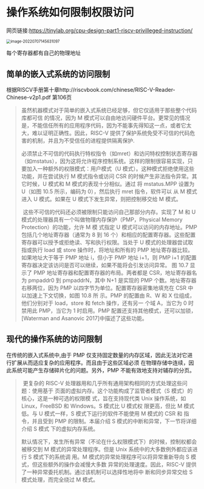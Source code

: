 # 操作系统如何限制权限访问

网页链接:https://tinylab.org/cpu-design-part1-riscv-privilleged-instruction/

<img src="https://tinylab.org/wp-content/uploads/2022/03/riscv-linux/images/riscv_cpu_design/part1/image-20220707145631097.png" alt="image-20220707145631097" style="zoom:70%;" />

每个寄存器都有自己的物理地址

## 简单的嵌入式系统的访问限制

根据RISCV手册第十章http://riscvbook.com/chinese/RISC-V-Reader-Chinese-v2p1.pdf 第106页

> ​	虽然机器模式对于简单的嵌入式系统已经足够，但它仅适用于那些整个代码库都可信 的情况，因为 M 模式可以自由地访问硬件平台。更常见的情况是，不能信任所有的应用程序代码，因为不能事先得知这一点，或者它太大，难以证明正确性。因此，RISC-V 提供了保护系统免受不可信的代码危害的机制，并且为不受信任的进程提供隔离保护.
>
> ​	必须禁止不可信的代码执行特权指令（如mret）和访问特权控制状态寄存器（如mstatus），因为这将允许程序控制系统。这样的限制很容易实现，只要加入一种额外的权限模式：用户模式（U 模式）。这种模式拒绝使用这些功能，并在尝试执行 M 模式指令或访问 CSR 的时候产生非法指令异常。其它时候，U 模式和 M 模式的表现十分相似。通过 将 mstatus.MPP 设置为 U（如图 10.5 所示，编码为 0），然后执行 mret 指令，软件可以 从 M 模式进入 U 模式。如果在 U 模式下发生异常，则把控制移交给 M 模式。
>
> ​	 这些不可信的代码还必须被限制只能访问自己那部分内存。实现了 M 和 U 模式的处理器具有一个叫做物理内存保护（PMP，Physical Memory Protection）的功能，允许 M 模 式指定 U 模式可以访问的内存地址。PMP 包括几个地址寄存器（通常为 8 到 16 个）和相应的配置寄存器。这些配置寄存器可以授予或拒绝读、写和执行权限。当处于 U 模式的处理器尝试取指或执行 load 或 store 操作时，将地址和所有的 PMP 地址寄存器比较。如果地址大于等于 PMP 地址 i，但小于 PMP 地址 i+1，则 PMP i+1 的配置寄存器决定该访问是否可以继续，如果不能将会引发访问异常。 图 10.7 显示了 PMP 地址寄存器和配置寄存器的布局。两者都是 CSR，地址寄存器名 为 pmpaddr0 到 pmpaddrN，其中 N+1 是实现的 PMP 个数。地址寄存器右移两位，因为 PMP 以四字节为单位。配置寄存器密集地填充在 CSR 中以加速上下文切换，如图 10.8 所 示。PMP 的配置由 R、W 和 X 位组成，他们分别对于 load，store 和 fetch 操作，还有另一 个域 A，当它为 0 时禁用此 PMP，当它为 1 时启用。PMP 配置还支持其他模式，还可以加锁，[Waterman and Asanovic 2017]中描述了这些功能。

## 现代的操作系统的访问限制

在传统的嵌入式系统中,由于 PMP 仅支持固定数量的内存区域，因此无法对它进行扩展从而适应复杂的应用程序。而且由于这些区域必须 在物理存储中连续，因此系统可能产生存储碎片化的问题。另外，PMP 不能有效地支持对辅存的分页。

> ​	更复杂的 RISC-V 处理器用和几乎所有通用架构相同的方式处理这些问题：使用基于 页面的虚拟内存。这个功能构成了监管者模式（S 模式）的核心，这是一种可选的权限模 式，旨在支持现代类 Unix 操作系统，如 Linux，FreeBSD 和 Windows。S 模式比 U 模式权 限更高，但比 M 模式低。与 U 模式一样，S 模式下运行的软件不能使用 M 模式的 CSR 和 指令，并且受到 PMP 的限制。本届介绍 S 模式的中断和异常，下一节将详细介绍 S 模式 下的虚拟内存系统。
>
> ​	 默认情况下，发生所有异常（不论在什么权限模式下）的时候，控制权都会被移交到 M 模式的异常处理程序。但是 Unix 系统中的大多数例外都应该进行 S 模式下的系统调 用。M 模式的异常处理程序可以将异常重新导向 S 模式，但这些额外的操作会减慢大多数 异常的处理速度。因此，RISC-V 提供了一种异常委托机制。通过该机制可以选择性地将中 断和同步异常交给 S 模式处理，而完全绕过 M 模式。

